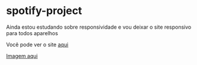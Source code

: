 # spotify-project
 
<p> Ainda estou estudando sobre responsividade e vou deixar o site responsivo para todos aparelhos </p>
<p> Você pode ver o site  <a href="https://bryanzef.github.io/spotify-project/"> aqui </a> </p>
  <p> <a href="(https://user-images.githubusercontent.com/98066200/197783475-97cf729d-7d27-4fc7-9761-3899a1f8a1d9.png" alt="Imagem do site"> Imagem aqui </a> </p.
